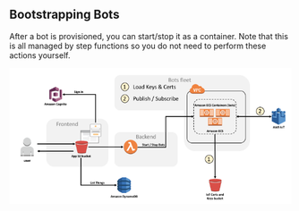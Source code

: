## Bootstrapping Bots
After a bot is provisioned, you can start/stop it as a container.  Note that this is all managed by step functions so you do not need to perform these actions yourself.  

![Bootstraping bots](imgs/bootstrap-bot-diagram.png)
